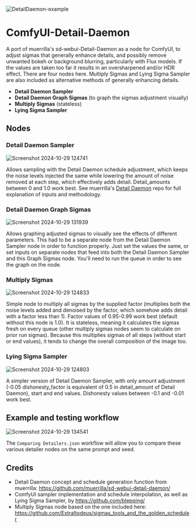 ![DetailDaemon-example](https://github.com/user-attachments/assets/8f336c94-a4c6-426e-abe1-6a4c80a37cbb)
# ComfyUI-Detail-Daemon
A port of muerrilla's sd-webui-Detail-Daemon as a node for ComfyUI, to adjust sigmas that generally enhance details, and possibly remove unwanted bokeh or background blurring, particularly with Flux models. If the values are taken too far it results in an oversharpened and/or HDR effect. There are four nodes here. Multiply Sigmas and Lying Sigma Sampler are also included as alternative methods of generally enhancing details.

- **Detail Daemon Sampler**
- **Detail Daemon Graph Sigmas** (to graph the sigmas adjustment visually)
- **Multiply Sigmas** (stateless)
- **Lying Sigma Sampler**

## Nodes

### Detail Daemon Sampler

![Screenshot 2024-10-29 124741](https://github.com/user-attachments/assets/c11bd716-1fa1-43b6-8d64-ab20642bceb5)

Allows sampling with the Detail Daemon schedule adjustment, which keeps the noise levels injected the same while lowering the amount of noise removed at each step, which effectively adds detail. Detail_amounts between 0 and 1.0 work best. See muerrilla's [Detail Daemon](https://github.com/muerrilla/sd-webui-detail-daemon/) repo for full explanation of inputs and methodology.

### Detail Daemon Graph Sigmas

![Screenshot 2024-10-29 131939](https://github.com/user-attachments/assets/d0a3f895-5f6d-4b94-b4d1-aa86e7acb5d7)

Allows graphing adjusted sigmas to visually see the effects of different parameters. This had to be a separate node from the Detail Daemon Sampler node in order to function properly. Just set the values the same, or set inputs on separate nodes that feed into both the Detail Daemon Sampler and this Graph Sigmas node. You'll need to run the queue in order to see the graph on the node.

### Multiply Sigmas

![Screenshot 2024-10-29 124833](https://github.com/user-attachments/assets/25efbad7-8df2-4c21-a7b5-989d2954df48)

Simple node to multiply all sigmas by the supplied factor (multiplies both the noise levels added and denoised by the factor, which somehow adds detail with a factor less than 1). Factor values of 0.95-0.99 work best (default without this node is 1.0). It is stateless, meaning it calculates the sigmas fresh on every queue (other multiply sigmas nodes seem to calculate on prior run sigmas). Because this multiplies sigmas of all steps (without start or end values), it tends to change the overall composition of the image too.

### Lying Sigma Sampler

![Screenshot 2024-10-29 124803](https://github.com/user-attachments/assets/11c24b49-96e1-4f50-9b82-1d6778c2a8ea)

A simpler version of Detail Daemon Sampler, with only amount adjustment (-0.05 dishonesty_factor is equivalent of 0.5 in detail_amount of Detail Daemon), start and end values. Dishonesty values between -0.1 and -0.01 work best.

## Example and testing workflow

![Screenshot 2024-10-29 134541](https://github.com/user-attachments/assets/a3d2849d-4ed0-4b5b-adca-48dcd07132ca)

The `Comparing Detailers.json` workflow will allow you to compare these various detailer nodes on the same prompt and seed.

## Credits

- Detail Daemon concept and schedule generation function from muerrilla: https://github.com/muerrilla/sd-webui-detail-daemon/
- ComfyUI sampler implementation and schedule interpolation, as well as Lying Sigma Sampler, by https://github.com/blepping/
- Multiply Sigmas node based on the one included here: https://github.com/Extraltodeus/sigmas_tools_and_the_golden_scheduler
